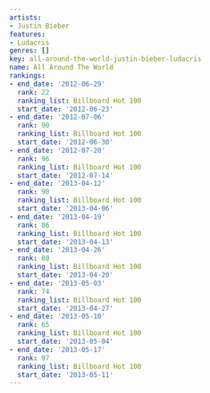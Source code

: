 ```yaml
---
artists:
- Justin Bieber
features:
- Ludacris
genres: []
key: all-around-the-world-justin-bieber-ludacris
name: All Around The World
rankings:
- end_date: '2012-06-29'
  rank: 22
  ranking_list: Billboard Hot 100
  start_date: '2012-06-23'
- end_date: '2012-07-06'
  rank: 90
  ranking_list: Billboard Hot 100
  start_date: '2012-06-30'
- end_date: '2012-07-20'
  rank: 96
  ranking_list: Billboard Hot 100
  start_date: '2012-07-14'
- end_date: '2013-04-12'
  rank: 90
  ranking_list: Billboard Hot 100
  start_date: '2013-04-06'
- end_date: '2013-04-19'
  rank: 86
  ranking_list: Billboard Hot 100
  start_date: '2013-04-13'
- end_date: '2013-04-26'
  rank: 80
  ranking_list: Billboard Hot 100
  start_date: '2013-04-20'
- end_date: '2013-05-03'
  rank: 74
  ranking_list: Billboard Hot 100
  start_date: '2013-04-27'
- end_date: '2013-05-10'
  rank: 65
  ranking_list: Billboard Hot 100
  start_date: '2013-05-04'
- end_date: '2013-05-17'
  rank: 97
  ranking_list: Billboard Hot 100
  start_date: '2013-05-11'
---
```


